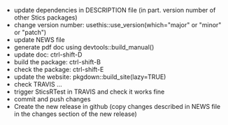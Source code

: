 
* update dependencies in DESCRIPTION file (in part. version number of other Stics packages)
* change version number: usethis::use_version(which="major" or "minor" or "patch")
* update NEWS file
* generate pdf doc using devtools::build_manual()
* update doc: ctrl-shift-D
* build the package: ctrl-shift-B
* check the package: ctrl-shift-E
* update the website: pkgdown::build_site(lazy=TRUE)
* check TRAVIS ...
* trigger SticsRTest in TRAVIS and check it works fine
* commit and push changes
* Create the new release in github (copy changes described in NEWS file in the changes section of the new release)
